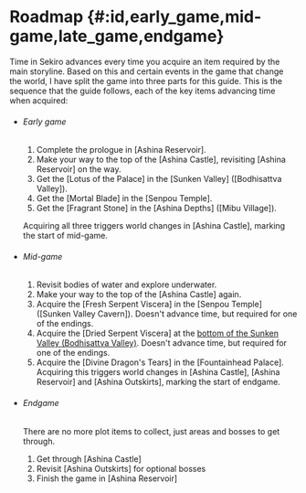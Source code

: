 # Roadmap {#:id,early_game,mid-game,late_game,endgame}

Time in Sekiro advances every time you acquire an item required by the main storyline. Based on this and certain events in the game that change the world, I have split the game into three parts for this guide. This is the sequence that the guide follows, each of the key items advancing time when acquired:

- ###### Early game
  1. Complete the prologue in [Ashina Reservoir].
  2. Make your way to the top of the [Ashina Castle], revisiting [Ashina Reservoir] on the way.
  3. Get the [Lotus of the Palace] in the [Sunken Valley] ([Bodhisattva Valley]).
  4. Get the [Mortal Blade] in the [Senpou Temple].
  5. Get the [Fragrant Stone] in the [Ashina Depths] ([Mibu Village]).
  
  Acquiring all three triggers world changes in [Ashina Castle], marking the start of mid-game.
- ###### Mid-game
  1. Revisit bodies of water and explore underwater.
  2. Make your way to the top of the [Ashina Castle] again.
  3. Acquire the [Fresh Serpent Viscera] in the [Senpou Temple] ([Sunken Valley Cavern]).
     Doesn't advance time, but required for one of the endings.
  4. Acquire the [Dried Serpent Viscera] at the [bottom of the Sunken Valley (Bodhisattva Valley)](sunken_mid).
     Doesn't advance time, but required for one of the endings.
  5. Acquire the [Divine Dragon's Tears] in the [Fountainhead Palace].
     Acquiring this triggers world changes in [Ashina Castle], [Ashina Reservoir] and [Ashina Outskirts], marking the start of endgame.
- ###### Endgame
  There are no more plot items to collect, just areas and bosses to get through.
  1. Get through [Ashina Castle]
  2. Revisit [Ashina Outskirts] for optional bosses
  3. Finish the game in [Ashina Reservoir]
  